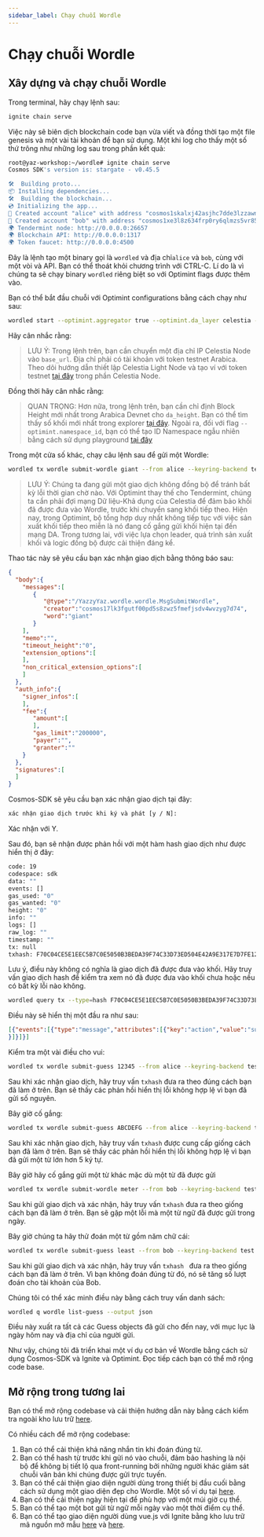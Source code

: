 ```yaml
---
sidebar_label: Chạy chuỗi Wordle
---
```


# Chạy chuỗi Wordle
<!-- markdownlint-disable MD013 -->

## Xây dựng và chạy chuỗi Wordle

Trong terminal, hãy chạy lệnh sau:

```sh
ignite chain serve 
```

Việc này sẽ biên dịch blockchain code bạn vừa viết và đồng thời tạo một file genesis và một vài tài khoản để bạn sử dụng. Một khi log cho thấy một số thứ trông như những log sau trong phần kết quả:

```sh
root@yaz-workshop:~/wordle# ignite chain serve
Cosmos SDK's version is: stargate - v0.45.5

🛠️  Building proto...
📦 Installing dependencies...
🛠️  Building the blockchain...
💿 Initializing the app...
🙂 Created account "alice" with address "cosmos1skalxj42asjhc7dde3lzzawnksnztqmgy6sned" with mnemonic: "exact arrive betray hawk trim surround exhibit host vibrant sting range robot luxury vague manage settle slide town bread adult pact scene journey elite"
🙂 Created account "bob" with address "cosmos1xe3l8z634frp0ry6qlmzs5vr85x6gcty7tmf0n" with mnemonic: "wisdom jelly fine boat series time panel real world purchase age area coach eager spot fiber slide apology near endorse flight panel ready torch"
🌍 Tendermint node: http://0.0.0.0:26657
🌍 Blockchain API: http://0.0.0.0:1317
🌍 Token faucet: http://0.0.0.0:4500
```

Đây là lệnh tạo một binary gọi là `wordled` và địa chỉ`alice` và `bob`, cùng với một vòi và API. Bạn có thể thoát khỏi chương trình với CTRL-C. Lí do là vì chúng ta sẽ chạy binary `wordled` riêng biệt so với Optimint flags được thêm vào.

Bạn có thể bắt đầu chuỗi với Optimint configurations bằng cách chạy như sau:

```sh
wordled start --optimint.aggregator true --optimint.da_layer celestia --optimint.da_config='{"base_url":"http://XXX.XXX.XXX.XXX:26658","timeout":60000000000,"gas_limit":6000000}' --optimint.namespace_id 000000000000FFFF --optimint.da_start_height XXXXX
```

Hãy cân nhắc rằng:

> LƯU Ý: Trong lệnh trên, bạn cần chuyển một địa chỉ IP Celestia Node vào `base_url`. Địa chỉ phải có tài khoản với token testnet Arabica. Theo dõi hướng dẫn thiết lập Celestia Light Node và tạo ví với token testnet [tại đây](./node-tutorial.md) trong phần Celestia Node.

Đồng thời hãy cân nhắc rằng:

> QUAN TRỌNG: Hơn nữa, trong lệnh trên, bạn cần chỉ định Block Height mới nhất trong Arabica Devnet cho `da_height`. Bạn có thể tìm thấy số khối mới nhất trong explorer [tại đây](https://explorer.celestia.observer/arabica). Ngoài ra, đối với flag `--optimint.namespace_id`, bạn có thể tạo ID Namespace ngẫu nhiên bằng cách sử dụng playground [tại đây](https://go.dev/play/p/7ltvaj8lhRl)

Trong một cửa số khác, chạy câu lệnh sau để gửi một Wordle:

```sh
wordled tx wordle submit-wordle giant --from alice --keyring-backend test --chain-id wordle -b async
```

> LƯU Ý: Chúng ta đang gửi một giao dịch không đồng bộ để tránh bất kỳ lỗi thời gian chờ nào. Với Optimint thay thế cho Tendermint, chúng ta cần phải đợi mạng Dữ liệu-Khả dụng của Celestia để đảm bảo khối đã được đưa vào Wordle, trước khi chuyển sang khối tiếp theo. Hiện nay, trong Optimint, bộ tổng hợp duy nhất không tiếp tục với việc sản xuất khối tiếp theo miễn là nó đang cố gắng gửi khối hiện tại đến mạng DA. Trong tương lai, với việc lựa chọn leader, quá trình sản xuất khối và logic đồng bộ được cải thiện đáng kể.

Thao tác này sẽ yêu cầu bạn xác nhận giao dịch bằng thông báo sau:

```json
{
  "body":{
    "messages":[
       {
          "@type":"/YazzyYaz.wordle.wordle.MsgSubmitWordle",
          "creator":"cosmos17lk3fgutf00pd5s8zwz5fmefjsdv4wvzyg7d74",
          "word":"giant"
       }
    ],
    "memo":"",
    "timeout_height":"0",
    "extension_options":[
    ],
    "non_critical_extension_options":[
    ]
  },
  "auth_info":{
    "signer_infos":[
    ],
    "fee":{
       "amount":[
       ],
       "gas_limit":"200000",
       "payer":"",
       "granter":""
    }
  },
  "signatures":[
  ]
}
```

Cosmos-SDK sẽ yêu cầu bạn xác nhận giao dịch tại đây:

```sh
xác nhận giao dịch trước khi ký và phát [y / N]:
```

Xác nhận với Y.

Sau đó, bạn sẽ nhận được phản hồi với một hàm hash giao dịch như được hiển thị ở đây:

```sh
code: 19
codespace: sdk
data: ""
events: []
gas_used: "0"
gas_wanted: "0"
height: "0"
info: ""
logs: []
raw_log: ""
timestamp: ""
tx: null
txhash: F70C04CE5E1EEC5B7C0E5050B3BEDA39F74C33D73ED504E42A9E317E7D7FE128
```

Lưu ý, điều này không có nghĩa là giao dịch đã được đưa vào khối. Hãy truy vấn giao dịch hash để kiểm tra xem nó đã được đưa vào khối chưa hoặc nếu có bất kỳ lỗi nào không.

```sh
wordled query tx --type=hash F70C04CE5E1EEC5B7C0E5050B3BEDA39F74C33D73ED504E42A9E317E7D7FE128 --chain-id wordle --output json | jq -r '.raw_log'
```

Điều này sẽ hiển thị một đầu ra như sau:

```json
[{"events":[{"type":"message","attributes":[{"key":"action","value":"submit_wordle"
}]}]}]
```

Kiểm tra một vài điều cho vui:

```sh
wordled tx wordle submit-guess 12345 --from alice --keyring-backend test --chain-id wordle -b async -y
```

Sau khi xác nhận giao dịch, hãy truy vấn `txhash` đưa ra theo đúng cách bạn đã làm ở trên. Bạn sẽ thấy các phản hồi hiển thị lỗi không hợp lệ vì bạn đã gửi số nguyên.

Bây giờ cố gắng:

```sh
wordled tx wordle submit-guess ABCDEFG --from alice --keyring-backend test --chain-id wordle -b async -y
```

Sau khi xác nhận giao dịch, hãy truy vấn `txhash` được cung cấp giống cách bạn đã làm ở trên. Bạn sẽ thấy các phản hồi hiển thị lỗi không hợp lệ vì bạn đã gửi một từ lớn hơn 5 ký tự.

Bây giờ hãy cố gắng gửi một từ khác mặc dù một từ đã được gửi

```sh
wordled tx wordle submit-wordle meter --from bob --keyring-backend test --chain-id wordle -b async -y
```

Sau khi gửi giao dịch và xác nhận, hãy truy vấn `txhash` đưa ra theo giống cách bạn đã làm ở trên. Bạn sẽ gặp một lỗi mà một từ ngữ đã được gửi trong ngày.

Bây giờ chúng ta hãy thử đoán một từ gồm năm chữ cái:

```sh
wordled tx wordle submit-guess least --from bob --keyring-backend test --chain-id wordle -b async -y
```

Sau khi gửi giao dịch và xác nhận, hãy truy vấn `txhash ` đưa ra theo giống cách bạn đã làm ở trên. Vì bạn không đoán đúng từ đó, nó sẽ tăng số lượt đoán cho tài khoản của Bob.

Chúng tôi có thể xác minh điều này bằng cách truy vấn danh sách:

```sh
wordled q wordle list-guess --output json
```

Điều này xuất ra tất cả các Guess objects đã gửi cho đến nay, với mục lục là ngày hôm nay và địa chỉ của người gửi.

Như vậy, chúng tôi đã triển khai một ví dụ cơ bản về Wordle bằng cách sử dụng Cosmos-SDK và Ignite và Optimint. Đọc tiếp cách bạn có thể mở rộng code base.

## Mở rộng trong tương lai

Bạn có thể mở rộng codebase và cải thiện hướng dẫn này bằng cách kiểm tra ngoài kho lưu trữ [here](https://github.com/celestiaorg/wordle).

Có nhiều cách để mở rộng codebase:

1. Bạn có thể cải thiện khả năng nhắn tin khi đoán đúng từ.
2. Bạn có thể hash từ trước khi gửi nó vào chuỗi, đảm bảo hashing là nội bộ để không bị tiết lộ qua front-running bởi những người khác giám sát chuỗi văn bản khi chúng được gửi trực tuyến.
3. Bạn có thể cải thiện giao diện người dùng trong thiết bị đầu cuối bằng cách sử dụng một giao diện đẹp cho Wordle. Một số ví dụ tại [ here](https://github.com/nimblebun/wordle-cli).
4. Bạn có thể cải thiện ngày hiện tại để phù hợp với một múi giờ cụ thể.
5. Bạn có thể tạo một bot gửi từ ngữ mỗi ngày vào một thời điểm cụ thể.
6. Bạn có thể tạo giao diện người dùng vue.js với Ignite bằng kho lưu trữ mã nguồn mở mẫu [here](https://github.com/yyx990803/vue-wordle) và [here](https://github.com/xudafeng/wordle).

